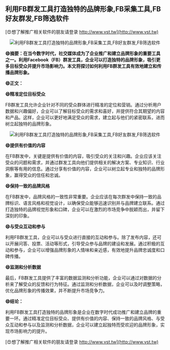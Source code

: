## **利用FB群发工具打造独特的品牌形象,FB采集工具,FB好友群发,FB筛选软件**

[😍想了解推广相关软件的朋友请登录 http://www.vst.tw](http://www.vst.tw)

 <center><img src="https://vst.tw/MP4/tuiguang/png/7.png" alt="利用FB群发工具打造独特的品牌形象,FB采集工具,FB好友群发,FB筛选软件"></center>

**😄摘要：在当今数字时代，社交媒体成为了企业推广和建立品牌形象的重要工具之一。利用Facebook（FB）群发工具，企业可以打造独特的品牌形象，吸引更多目标受众并提升市场影响力。本文将探讨如何利用FB群发工具有效地建立和传播品牌形象。**

**😄正文：**

**😄精准定位目标受众**

FB群发工具允许企业针对不同的受众群体进行精准的定位和营销。通过分析用户数据和兴趣偏好，企业可以了解目标受众的需求和喜好，并提供符合其期望的内容和产品。这样，企业可以更好地满足受众的需求，建立起与他们的紧密联系，进而树立起独特的品牌形象。

 <center><img src="https://vst.tw/MP4/tuiguang/png/2.png" alt="利用FB群发工具打造独特的品牌形象,FB采集工具,FB好友群发,FB筛选软件"></center>

**😄提供有价值的内容**

在FB群发中，关键是提供有价值的内容，吸引受众的关注和兴趣。企业应该关注受众的问题和需求，并通过群发工具向他们提供相关的解决方案、专业知识、行业洞察等有用的信息。通过分享有价值的内容，企业可以树立起专业和独特的品牌形象，赢得受众的信任和忠诚。

**😄保持一致的品牌风格**

在FB群发中，品牌风格的一致性非常重要。企业应该在每次群发中保持一致的品牌标识、语言风格和视觉设计，以确保受众能够迅速识别并与品牌建立联系。通过打造独特的品牌视觉形象和口碑，企业可以在激烈的市场竞争中脱颖而出，并留下深刻的印象。

**😄与受众互动和参与**

利用FB群发工具，企业可以与受众进行直接的互动和参与。除了发布内容，还可以开展问答、投票、活动等形式，引导受众参与品牌的建设和发展。通过积极的互动和参与，企业可以增强品牌形象的人情味和亲近感，有效地提升品牌忠诚度和口碑传播。

**😄监测和分析数据**

最后，FB群发工具提供了丰富的数据监测和分析功能，企业可以通过对数据的分析来了解受众的反馈和行为特征。通过监测和分析数据，企业可以及时调整策略，优化品牌形象的传播效果，并不断提升市场竞争力。

**😄结论：**

利用FB群发工具打造独特的品牌形象是企业在数字时代成功推广和建立品牌的重要一环。通过精准定位目标受众、提供有价值的内容、保持一致的品牌风格、与受众互动和参与以及监测和分析数据，企业可以建立起独特而受欢迎的品牌形象，实现市场影响力的提升。

[😍想了解推广相关软件的朋友请登录 http://www.vst.tw](http://www.vst.tw)



